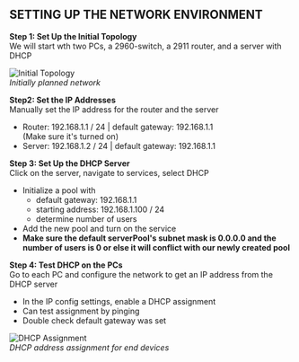 ## SETTING UP THE NETWORK ENVIRONMENT  
**Step 1: Set Up the Initial Topology**  
We will start wth two PCs, a 2960-switch, a 2911 router, and a server with DHCP

![Initial Topology](Step1-InitialTopology.png)  
*Initially planned network*

**Step2: Set the IP Addresses**  
Manually set the IP address for the router and the server 
- Router: 192.168.1.1 / 24 | default gateway: 192.168.1.1  
  (Make sure it's turned on)
- Server: 192.168.1.2 / 24 | default gateway: 192.168.1.1

**Step 3: Set Up the DHCP Server**  
Click on the server, navigate to services, select DHCP
- Initialize a pool with
  - default gateway: 192.168.1.1
  - starting address: 192.168.1.100 / 24
  - determine number of users
- Add the new pool and turn on the service
- **Make sure the default serverPool's subnet mask is 0.0.0.0 and the number of users is 0 or else it will conflict with our newly created pool** 

**Step 4: Test DHCP on the PCs**  
Go to each PC and configure the network to get an IP address from the DHCP server
- In the IP config settings, enable a DHCP assignment
- Can test assignment by pinging
- Double check default gateway was set


![DHCP Assignment](Step4-DHCP.png)  
*DHCP address assignment for end devices*

